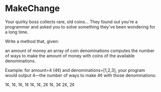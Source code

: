 # MakeChange

Your quirky boss collects rare, old coins...
They found out you're a programmer and asked you to solve something they've been
wondering for a long time.

Write a method that, given:

an amount of money
an array of coin denominations
computes the number of ways to make the amount of money with coins of the 
available denominations.

Example: for amount=4 (4¢) and denominations=[1,2,3],
your program would output 4—the number of ways to make 4¢ with those 
denominations:

1¢, 1¢, 1¢, 1¢
1¢, 1¢, 2¢
1¢, 3¢
2¢, 2¢
